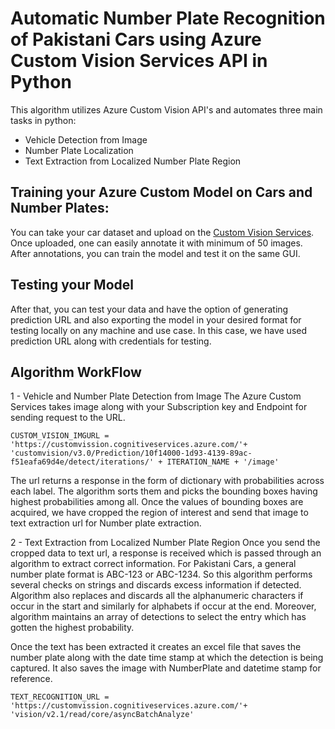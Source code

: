 # Automatic Number Plate Recognition of Pakistani Cars using Azure Custom Vision Services API in Python
This algorithm utilizes Azure Custom Vision API's and automates three main tasks in python: 
- Vehicle Detection from Image
- Number Plate Localization  
- Text Extraction from Localized Number Plate Region
## Training your Azure Custom Model on Cars and Number Plates:
You can take your car dataset and upload on the [Custom Vision Services](https://www.customvision.ai/). Once uploaded, one can easily annotate it with minimum of 50 images. After annotations, you can train the model and test it on the same GUI. 
## Testing your Model
After that, you can test your data and have the option of generating prediction URL and also exporting the model in your desired format for testing locally on any machine and use case. In this case, we have used prediction URL along with credentials for testing.

## Algorithm WorkFlow 
1 - Vehicle and Number Plate Detection from Image
The Azure Custom Services takes image along with your Subscription key and Endpoint for sending request to the URL. 

``` CUSTOM_VISION_IMGURL = 'https://customvission.cognitiveservices.azure.com/'+ 'customvision/v3.0/Prediction/10f14000-1d93-4139-89ac-f51eafa69d4e/detect/iterations/' + ITERATION_NAME + '/image' ```

The url returns a response in the form of dictionary with probabilities across each label. The algorithm sorts them and picks the bounding boxes having highest probabilities among all. Once the values of bounding boxes are acquired, we have cropped the region of interest and send that image to text extraction url for Number plate extraction. 

2 - Text Extraction from Localized Number Plate Region
Once you send the cropped data to text url, a response is received which is passed through an algorithm to extract correct information. For Pakistani Cars, a general number plate format is ABC-123 or ABC-1234. So this algorithm performs several checks on strings and discards excess information if detected. Algorithm also replaces and discards all the alphanumeric characters if occur in the start and similarly for alphabets if occur at the end. Moreover, algorithm maintains an array of detections to select the entry which has gotten the highest probability. 

Once the text has been extracted it creates an excel file that saves the number plate along with the date time stamp at which the detection is being captured. It also saves the image with NumberPlate and datetime stamp for reference. 

``` TEXT_RECOGNITION_URL = 'https://customvission.cognitiveservices.azure.com/'+ 'vision/v2.1/read/core/asyncBatchAnalyze' ```






